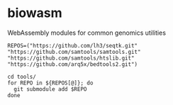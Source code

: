 # biowasm
WebAssembly modules for common genomics utilities


```
REPOS=("https://github.com/lh3/seqtk.git" "https://github.com/samtools/samtools.git" "https://github.com/samtools/htslib.git" "https://github.com/arq5x/bedtools2.git")

cd tools/
for REPO in ${REPOS[@]}; do
  git submodule add $REPO
done
```
